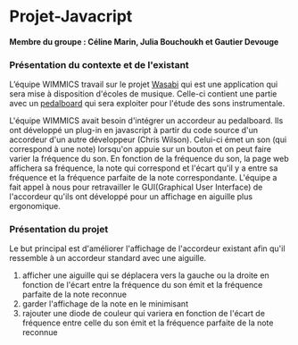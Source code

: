 # Projet-Javacript
#### Membre du groupe : Céline Marin, Julia Bouchoukh et Gautier Devouge
### Présentation du contexte et de l'existant
L’équipe WIMMICS travail sur le projet [Wasabi](http://wasabihome.i3s.unice.fr/) qui est une application qui sera mise à disposition d'écoles de musique. Celle-ci contient une partie avec un [pedalboard](https://wasabi.i3s.unice.fr/dynamicPedalboard/) qui sera exploiter pour l'étude des sons instrumentale. 

L'équipe WIMMICS avait besoin d'intégrer un accordeur au pedalboard. Ils ont développé un plug-in en javascript à partir du code source d'un accordeur d'un autre développeur (Chris Wilson). Celui-ci émet un son (qui correspond à une note) lorsqu'on appuie sur un bouton et on peut faire varier la fréquence du son. En fonction de la fréquence du son, la page web affichera sa fréquence, la note qui correspond et l'écart qu'il y a entre sa fréquence et la fréquence parfaite de la note correspondante. L'équipe a fait appel à nous pour retravailler le GUI(Graphical User Interface) de l'accordeur qu'ils ont développé pour un affichage en aiguille plus ergonomique. 

### Présentation du projet
Le but principal est d'améliorer l'affichage de l'accordeur existant afin qu'il ressemble à un accordeur standard avec une aiguille.
1. afficher une aiguille qui se déplacera vers la gauche ou la droite en fonction de l'écart entre la fréquence du son émit et la fréquence parfaite de la note reconnue
2. garder l'affichage de la note en le minimisant
3. rajouter une diode de couleur qui variera en fonction de l'écart de fréquence entre celle du son émit et la fréquence parfaite de la note reconnue
